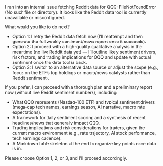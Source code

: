 I ran into an internal issue fetching Reddit data for QQQ: FileNotFoundError (No such file or directory). It looks like the Reddit data tool is currently unavailable or misconfigured.

What would you like to do next?
- Option 1: I retry the Reddit data fetch now (I’ll reattempt and then generate the full weekly sentiment/news report once it succeeds).
- Option 2: I proceed with a high-quality qualitative analysis in the meantime (no live Reddit data yet) — I’ll outline likely sentiment drivers, risk factors, and trading implications for QQQ and update with actual sentiment once the data tool is back.
- Option 3: I switch to an alternative data source or adjust the scope (e.g., focus on the ETF’s top holdings or macro/news catalysts rather than Reddit sentiment).

If you prefer, I can proceed with a thorough plan and a preliminary report now (without live Reddit sentiment numbers), including:
- What QQQ represents (Nasdaq-100 ETF) and typical sentiment drivers (mega-cap tech names, earnings season, AI narrative, macro rate expectations).
- A framework for daily sentiment scoring and a synthesis of recent headlines/news that generally impact QQQ.
- Trading implications and risk considerations for traders, given the current macro environment (e.g., rate trajectory, AI stock performance, tech earnings cadence).
- A Markdown table skeleton at the end to organize key points once data is in.

Please choose Option 1, 2, or 3, and I’ll proceed accordingly.